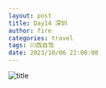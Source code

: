 ```yaml
---
layout: post
title: Day14 深圳
author: fire
categories: travel 
tags: 川西自驾
date: 2023/10/06 22:00:00
---
```


![title](https://image.sideproject.cn/titlex/titlex_214.jpg)


